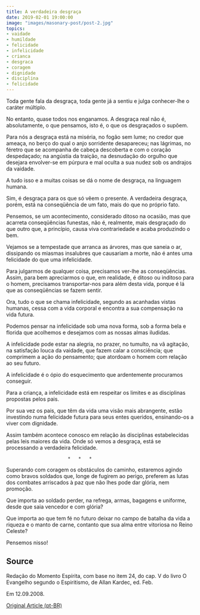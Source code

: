 ```yaml
---
title: A verdadeira desgraça
date: 2019-02-01 19:00:00
image: "images/masonary-post/post-2.jpg"
topics: 
- vaidade
- humildade
- felicidade
- infelicidade
- crianca
- desgraca
- coragem
- dignidade
- disciplina
- felicidade
---
```


Toda gente fala da desgraça, toda gente já a sentiu e julga
conhecer-lhe o caráter múltiplo.

No entanto, quase todos nos enganamos. A desgraça real não é,
absolutamente, o que pensamos, isto é, o que os desgraçados o supõem.

Para nós a desgraça está na miséria, no fogão sem lume; no credor que
ameaça, no berço do qual o anjo sorridente desapareceu; nas lágrimas, no
féretro que se acompanha de cabeça descoberta e com o coração despedaçado; na
angústia da traição, na desnudação do orgulho que desejara envolver-se em
púrpura e mal oculta a sua nudez sob os andrajos da vaidade.

A tudo isso e a muitas coisas se dá o nome de desgraça, na linguagem
humana.

Sim, é desgraça para os que só vêem o presente. A verdadeira desgraça,
porém, está na conseqüência de um fato, mais do que no próprio fato.

Pensemos, se um acontecimento, considerado ditoso na ocasião, mas que
acarreta conseqüências funestas, não é, realmente, mais desgraçado do que outro
que, a princípio, causa viva contrariedade e acaba produzindo o bem.

Vejamos se a tempestade que arranca as árvores, mas que saneia o ar,
dissipando os miasmas insalubres que causariam a morte, não é antes uma
felicidade do que uma infelicidade.

Para julgarmos de qualquer coisa, precisamos ver-lhe as conseqüências.
Assim, para bem apreciarmos o que, em realidade, é ditoso ou inditoso para o
homem, precisamos transportar-nos para além desta vida, porque é lá que as
conseqüências se fazem sentir.

Ora, tudo o que se chama infelicidade, segundo as acanhadas vistas
humanas, cessa com a vida corporal e encontra a sua compensação na vida futura.

Podemos pensar na infelicidade sob uma nova forma, sob a forma bela e
florida que acolhemos e desejamos com as nossas almas iludidas.

A infelicidade pode estar na alegria, no prazer, no tumulto, na vã
agitação, na satisfação louca da vaidade, que fazem calar a consciência; que
comprimem a ação do pensamento; que atordoam o homem com relação ao seu futuro.

A infelicidade é o ópio do esquecimento que ardentemente procuramos
conseguir.

Para a criança, a infelicidade está em respeitar os limites e as
disciplinas propostas pelos pais.

Por sua vez os pais, que têm da vida uma visão mais abrangente, estão
investindo numa felicidade futura para seus entes queridos, ensinando-os a
viver com dignidade.

Assim também acontece conosco em relação às disciplinas estabelecidas
pelas leis maiores da vida. Onde só vemos a desgraça, está se processando a
verdadeira felicidade.

                           *   *   *

Superando com coragem os obstáculos do caminho, estaremos agindo como
bravos soldados que, longe de fugirem ao perigo, preferem as lutas dos combates
arriscados à paz que não lhes pode dar glória, nem promoção.

Que importa ao soldado perder, na refrega, armas, bagagens e uniforme,
desde que saia vencedor e com glória?

Que importa ao que tem fé no futuro deixar no campo de batalha da vida
a riqueza e o manto de carne, contanto que sua alma entre vitoriosa no Reino
Celeste?

Pensemos nisso!


## Source
Redação do Momento Espírita, com base no item 24,
do cap. V do livro O Evangelho segundo o Espiritismo,
de Allan Kardec, ed. Feb.

Em 12.09.2008.


[Original Article (pt-BR)](http://momento.com.br/pt/ler_texto.php?id=1956)
